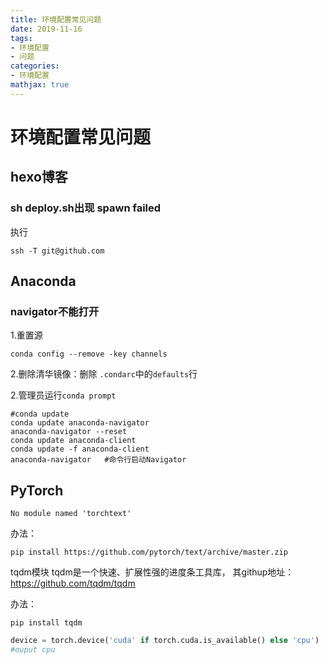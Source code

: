 ```yaml
---
title: 环境配置常见问题
date: 2019-11-16
tags: 
- 环境配置
- 问题
categories:
- 环境配置
mathjax: true
---
```


# 环境配置常见问题

## hexo博客

### sh deploy.sh出现 spawn failed

执行

```
ssh -T git@github.com
```

## Anaconda

### navigator不能打开

1.重置源

```
conda config --remove -key channels
```

2.删除清华镜像：删除 `.condarc`中的`defaults`行

2.管理员运行`conda prompt`

```shell
#conda update 
conda update anaconda-navigator
anaconda-navigator --reset
conda update anaconda-client
conda update -f anaconda-client
anaconda-navigator   #命令行启动Navigator
```

## PyTorch

```
No module named 'torchtext'
```

办法：

```
pip install https://github.com/pytorch/text/archive/master.zip
```

tqdm模块
    tqdm是一个快速、扩展性强的进度条工具库，
    其githup地址：https://github.com/tqdm/tqdm

办法：

```
pip install tqdm
```

```python
device = torch.device('cuda' if torch.cuda.is_available() else 'cpu')
#ouput cpu
```

